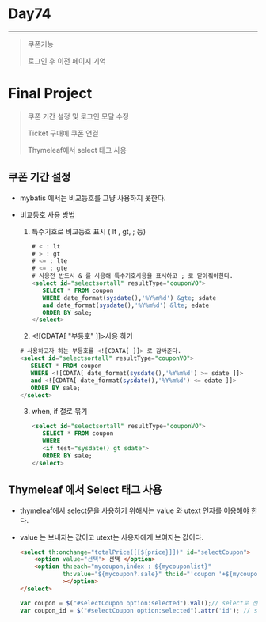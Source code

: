 # Day74

---

> 쿠폰기능 
>
> 로그인 후 이전 페이지 기억 

# Final Project

>쿠폰 기간 설정 및 로그인 모달 수정
>
>Ticket 구매에 쿠폰 연결 
>
>Thymeleaf에서 select 태그 사용 

## 쿠폰 기간 설정

- mybatis 에서는 비교등호를 그냥 사용하지 못한다. 

- 비교등호 사용 방법

  1. 특수기호로 비교등호 표시 ( lt , gt, ; 등)

     ```sql
     # < : lt
     # > : gt
     # <= : lte
     # <= : gte
     # 사용전 반드시 & 를 사용해 특수기호사용을 표시하고 ; 로 닫아줘야한다.  
     <select id="selectsortall" resultType="couponVO">
     	SELECT * FROM coupon 
     	WHERE date_format(sysdate(),'%Y%m%d') &gte; sdate
     	and date_format(sysdate(),'%Y%m%d') &lte; edate
     	ORDER BY sale;
     </select>

  2.  <![CDATA\[ "부등호" ]]>사용 하기 

     ```sql
     # 사용하고자 하는 부등호를 <![CDATA[ ]]> 로 감싸준다. 
     <select id="selectsortall" resultType="couponVO">
     	SELECT * FROM coupon 
     	WHERE <![CDATA[ date_format(sysdate(),'%Y%m%d') >= sdate ]]>
     	and <![CDATA[ date_format(sysdate(),'%Y%m%d') <= edate ]]>
     	ORDER BY sale;
     </select>
     ```

     

  3. when, if 절로 묶기 

     ```sql
     <select id="selectsortall" resultType="couponVO">
     	SELECT * FROM coupon 
     	WHERE 
     	<if test="sysdate() gt sdate">
     	ORDER BY sale;
     </select>
     ```

## Thymeleaf 에서 Select 태그 사용

- thymeleaf에서 select문을 사용하기 위해서는 value 와 utext 인자를 이용해야 한다. 

- value 는 보내지는 값이고 utext는 사용자에게 보여지는 값이다. 

  ```html
  <select th:onchange="totalPrice([[${price}]])" id="selectCoupon">
      <option value="선택"> 선택 </option>
      <option th:each="mycoupon,index : ${mycouponlist}" 
              th:value="${mycoupon?.sale}" th:id="'coupon '+${mycoupon.id}" th:utext="${mycoupon?.text}+'( '+${mycoupon?.sale}+'원 )'"
              ></option>
  </select>	    
  ```
  
  ```javascript
  var coupon = $("#selectCoupon option:selected").val();// select로 선택된 value를 가져온다. 
  var coupon_id = $("#selectCoupon option:selected").attr('id'); // select로 선택된 id를 가져온다. 
  ```
  
  
